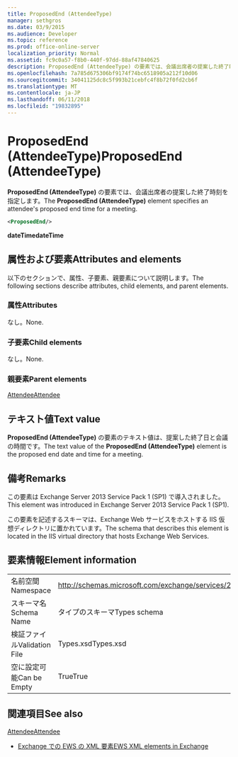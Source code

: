 ```yaml
---
title: ProposedEnd (AttendeeType)
manager: sethgros
ms.date: 03/9/2015
ms.audience: Developer
ms.topic: reference
ms.prod: office-online-server
localization_priority: Normal
ms.assetid: fc9c0a57-f8b0-440f-97dd-88af47840625
description: ProposedEnd (AttendeeType) の要素では、会議出席者の提案した終了時刻を指定します。
ms.openlocfilehash: 7a785d675306bf9174f74bc6518905a212f10d06
ms.sourcegitcommit: 34041125dc8c5f993b21cebfc4f8b72f0fd2cb6f
ms.translationtype: MT
ms.contentlocale: ja-JP
ms.lasthandoff: 06/11/2018
ms.locfileid: "19832895"
---
```

# <a name="proposedend-attendeetype"></a><span data-ttu-id="a58b5-103">ProposedEnd (AttendeeType)</span><span class="sxs-lookup"><span data-stu-id="a58b5-103">ProposedEnd (AttendeeType)</span></span>

<span data-ttu-id="a58b5-104">**ProposedEnd (AttendeeType)** の要素では、会議出席者の提案した終了時刻を指定します。</span><span class="sxs-lookup"><span data-stu-id="a58b5-104">The **ProposedEnd (AttendeeType)** element specifies an attendee's proposed end time for a meeting.</span></span> 
  
```XML
<ProposedEnd/>
```

 <span data-ttu-id="a58b5-105">**dateTime**</span><span class="sxs-lookup"><span data-stu-id="a58b5-105">**dateTime**</span></span>
## <a name="attributes-and-elements"></a><span data-ttu-id="a58b5-106">属性および要素</span><span class="sxs-lookup"><span data-stu-id="a58b5-106">Attributes and elements</span></span>

<span data-ttu-id="a58b5-107">以下のセクションで、属性、子要素、親要素について説明します。</span><span class="sxs-lookup"><span data-stu-id="a58b5-107">The following sections describe attributes, child elements, and parent elements.</span></span>
  
### <a name="attributes"></a><span data-ttu-id="a58b5-108">属性</span><span class="sxs-lookup"><span data-stu-id="a58b5-108">Attributes</span></span>

<span data-ttu-id="a58b5-109">なし。</span><span class="sxs-lookup"><span data-stu-id="a58b5-109">None.</span></span>
  
### <a name="child-elements"></a><span data-ttu-id="a58b5-110">子要素</span><span class="sxs-lookup"><span data-stu-id="a58b5-110">Child elements</span></span>

<span data-ttu-id="a58b5-111">なし。</span><span class="sxs-lookup"><span data-stu-id="a58b5-111">None.</span></span>
  
### <a name="parent-elements"></a><span data-ttu-id="a58b5-112">親要素</span><span class="sxs-lookup"><span data-stu-id="a58b5-112">Parent elements</span></span>

[<span data-ttu-id="a58b5-113">Attendee</span><span class="sxs-lookup"><span data-stu-id="a58b5-113">Attendee</span></span>](attendee.md)
  
## <a name="text-value"></a><span data-ttu-id="a58b5-114">テキスト値</span><span class="sxs-lookup"><span data-stu-id="a58b5-114">Text value</span></span>

<span data-ttu-id="a58b5-115">**ProposedEnd (AttendeeType)** の要素のテキスト値は、提案した終了日と会議の時間です。</span><span class="sxs-lookup"><span data-stu-id="a58b5-115">The text value of the **ProposedEnd (AttendeeType)** element is the proposed end date and time for a meeting.</span></span> 
  
## <a name="remarks"></a><span data-ttu-id="a58b5-116">備考</span><span class="sxs-lookup"><span data-stu-id="a58b5-116">Remarks</span></span>

<span data-ttu-id="a58b5-117">この要素は Exchange Server 2013 Service Pack 1 (SP1) で導入されました。</span><span class="sxs-lookup"><span data-stu-id="a58b5-117">This element was introduced in Exchange Server 2013 Service Pack 1 (SP1).</span></span>
  
<span data-ttu-id="a58b5-118">この要素を記述するスキーマは、Exchange Web サービスをホストする IIS 仮想ディレクトリに置かれています。</span><span class="sxs-lookup"><span data-stu-id="a58b5-118">The schema that describes this element is located in the IIS virtual directory that hosts Exchange Web Services.</span></span>
  
## <a name="element-information"></a><span data-ttu-id="a58b5-119">要素情報</span><span class="sxs-lookup"><span data-stu-id="a58b5-119">Element information</span></span>

|||
|:-----|:-----|
|<span data-ttu-id="a58b5-120">名前空間</span><span class="sxs-lookup"><span data-stu-id="a58b5-120">Namespace</span></span>  <br/> |http://schemas.microsoft.com/exchange/services/2006/types  <br/> |
|<span data-ttu-id="a58b5-121">スキーマ名</span><span class="sxs-lookup"><span data-stu-id="a58b5-121">Schema Name</span></span>  <br/> |<span data-ttu-id="a58b5-122">タイプのスキーマ</span><span class="sxs-lookup"><span data-stu-id="a58b5-122">Types schema</span></span>  <br/> |
|<span data-ttu-id="a58b5-123">検証ファイル</span><span class="sxs-lookup"><span data-stu-id="a58b5-123">Validation File</span></span>  <br/> |<span data-ttu-id="a58b5-124">Types.xsd</span><span class="sxs-lookup"><span data-stu-id="a58b5-124">Types.xsd</span></span>  <br/> |
|<span data-ttu-id="a58b5-125">空に設定可能</span><span class="sxs-lookup"><span data-stu-id="a58b5-125">Can be Empty</span></span>  <br/> |<span data-ttu-id="a58b5-126">True</span><span class="sxs-lookup"><span data-stu-id="a58b5-126">True</span></span>  <br/> |
   
## <a name="see-also"></a><span data-ttu-id="a58b5-127">関連項目</span><span class="sxs-lookup"><span data-stu-id="a58b5-127">See also</span></span>



[<span data-ttu-id="a58b5-128">Attendee</span><span class="sxs-lookup"><span data-stu-id="a58b5-128">Attendee</span></span>](attendee.md)


- [<span data-ttu-id="a58b5-129">Exchange での EWS の XML 要素</span><span class="sxs-lookup"><span data-stu-id="a58b5-129">EWS XML elements in Exchange</span></span>](ews-xml-elements-in-exchange.md)

